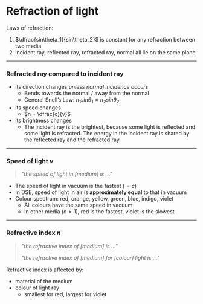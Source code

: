 # Refraction of light

Laws of refraction:
1. $\dfrac{sin\theta_1}{sin\theta_2}$ is constant for any refraction between two media
2. incident ray, reflected ray, refracted ray, normal all lie on the same plane

---
### Refracted ray compared to incident ray
- its direction changes *unless normal incidence occurs*
	- Bends towards the normal / away from the normal
	- General Snell’s Law: $n_1sin\theta_1 = n_2sin\theta_2$
- its speed changes
    - $n = \dfrac{c}{v}$
- its brightness changes
	- The incident ray is the brightest, because some light is reflected and some light is refracted. The energy in the incident ray is shared by the reflected ray and the refracted ray.

---
### Speed of light $v$
> *"the speed of light in \[medium\] is ..."*
- The speed of light in vacuum is the fastest ($= c$)
- In DSE, speed of light in air is **approximately equal** to that in vacuum
- Colour spectrum: red, orange, yellow, green, blue, indigo, violet
	- All colours have the same speed in vacuum
	- In other media ($n > 1$), red is the fastest, violet is the slowest

---
### Refractive index $n$
> *"the refractive index of \[medium\] is ..."*
> 
> *"the refractive index of \[medium\] for \[colour\] light is ..."*

Refractive index is affected by:
* material of the medium
* colour of light ray
	* smallest for red, largest for violet